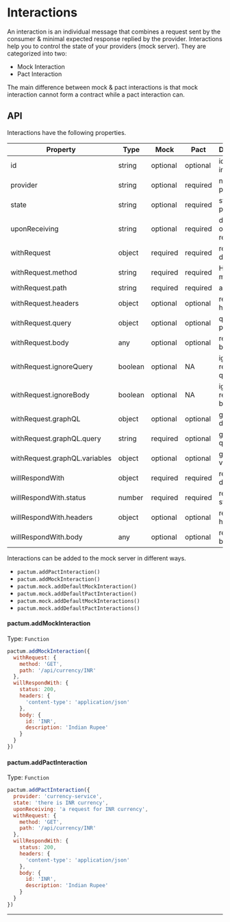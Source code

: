 # Interactions

An interaction is an individual message that combines a request sent by the consumer & minimal expected response replied by the provider. Interactions help you to control the state of your providers (mock server). They are categorized into two:

* Mock Interaction
* Pact Interaction

The main difference between mock & pact interactions is that mock interaction cannot form a contract while a pact interaction can.


## API

Interactions have the following properties.

| Property                      | Type    | Mock      | Pact      | Description                 |
| -----------------------       | ------- | --------  | --------  | --------------------------  |
| id                            | string  | optional  | optional  | id of the interaction       |
| provider                      | string  | optional  | required  | name of the provider        |
| state                         | string  | optional  | required  | state of the provider       |
| uponReceiving                 | string  | optional  | required  | description of the request  |
| withRequest                   | object  | required  | required  | request details             |
| withRequest.method            | string  | required  | required  | HTTP method                 |
| withRequest.path              | string  | required  | required  | api path                    |
| withRequest.headers           | object  | optional  | optional  | request headers             |
| withRequest.query             | object  | optional  | optional  | query parameters            |
| withRequest.body              | any     | optional  | optional  | request body                |
| withRequest.ignoreQuery       | boolean | optional  | NA        | ignore request query        |
| withRequest.ignoreBody        | boolean | optional  | NA        | ignore request body         |
| withRequest.graphQL           | object  | optional  | optional  | graphQL details             |
| withRequest.graphQL.query     | string  | required  | optional  | graphQL query               |
| withRequest.graphQL.variables | object  | optional  | optional  | graphQL variables           |
| willRespondWith               | object  | required  | required  | response details            |
| willRespondWith.status        | number  | required  | required  | response status code        |
| willRespondWith.headers       | object  | optional  | optional  | response headers            |
| willRespondWith.body          | any     | optional  | optional  | response body               |

Interactions can be added to the mock server in different ways.

* `pactum.addPactInteraction()`
* `pactum.addMockInteraction()`
* `pactum.mock.addDefaultMockInteraction()`
* `pactum.mock.addDefaultPactInteraction()`
* `pactum.mock.addDefaultMockInteractions()`
* `pactum.mock.addDefaultPactInteractions()`

#### pactum.addMockInteraction
Type: `Function`<br>

```javascript
pactum.addMockInteraction({
  withRequest: {
    method: 'GET',
    path: '/api/currency/INR'
  },
  willRespondWith: {
    status: 200,
    headers: {
      'content-type': 'application/json'
    },
    body: {
      id: 'INR',
      description: 'Indian Rupee'
    }
  }
})
```

#### pactum.addPactInteraction
Type: `Function`<br>

```javascript
pactum.addPactInteraction({
  provider: 'currency-service',
  state: 'there is INR currency',
  uponReceiving: 'a request for INR currency',
  withRequest: {
    method: 'GET',
    path: '/api/currency/INR'
  },
  willRespondWith: {
    status: 200,
    headers: {
      'content-type': 'application/json'
    },
    body: {
      id: 'INR',
      description: 'Indian Rupee'
    }
  }
})
```

----------------------------------------------------------------------------------------------------------------